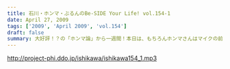 ```yaml
---
title: 石川・ホンマ・ぶるんのBe-SIDE Your Life! vol.154-1
date: April 27, 2009
tags: ['2009', 'April 2009', 'vol.154']
draft: false
summary: 大好評！？の「ホンマ論」から一週間！本日は、もちろんホンマさんはマイクの前にいて。はたしてあの内容が本人の耳には入っているのか。NAMAE
---
```


http://project-phi.ddo.jp/ishikawa/ishikawa154_1.mp3